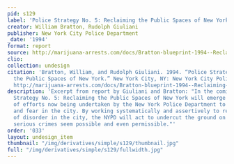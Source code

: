 ```yaml
---
pid: s129
label: 'Police Strategy No. 5: Reclaiming the Public Spaces of New York'
creator: William Bratton, Rudolph Giuliani
publisher: New York City Police Department
_date: '1994'
format: report
source: http://marijuana-arrests.com/docs/Bratton-blueprint-1994--Reclaiming-the-public-spaces-of-NY.pdf
clio:
collection: undesign
citation: 'Bratton, William, and Rudolph Giuliani. 1994. “Police Strategy No. 5: Reclaiming
  the Public Spaces of New York.” New York City, NY: New York City Police Department.
  http://marijuana-arrests.com/docs/Bratton-blueprint-1994--Reclaiming-the-public-spaces-of-NY.pdf.'
description: 'Excerpt from report by Giuliani and Bratton: "In the coming years, Police
  Strategy No. 5: Reclaiming the Public Spaces of New York will emerge as the linchpin
  of efforts now being undertaken by the New York Police Department to reduce crime
  and fear in the city. By working systematically and assertively to reduce the level
  of disorder in the city, the NYPD will act to undercut the ground on which more
  serious crimes seem possible and even permissible."'
order: '033'
layout: undesign_item
thumbnail: "/img/derivatives/simple/s129/thumbnail.jpg"
full: "/img/derivatives/simple/s129/fullwidth.jpg"
---
```

